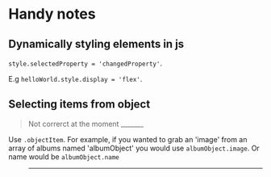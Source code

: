 # Handy notes

## Dynamically styling elements in js

`style.selectedProperty = 'changedProperty'`. 

E.g `helloWorld.style.display = 'flex'`.






## Selecting items from object

> Not correrct at the moment _______

Use `.objectItem`. For example, if you wanted to grab an 'image' from an array of albums named 'albumObject' you would use `albumObject.image`. Or name would be `albumObject.name`

> _______________